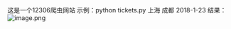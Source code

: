 这是一个12306爬虫网站
示例：python tickets.py 上海 成都 2018-1-23
结果：
![image.png](http://upload-images.jianshu.io/upload_images/8882444-3a3df430efb57a81.png?imageMogr2/auto-orient/strip%7CimageView2/2/w/1240)
